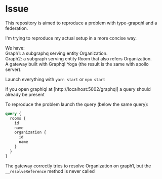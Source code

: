 # Issue

This repository is aimed to reproduce a problem with type-grapqhl and a federation.

I'm trying to reproduce my actual setup in a more concise way.

We have:    
Graph1: a subgraphq serving entity Organization.   
Graph2: a subgraph serving entity Room that also refers Organization.   
A gateway built with Graphql Yoga (the result is the same with apollo server).   

Launch everything with `yarn start` or `npm start`

If you open graphiql at [http://localhost:5002/graphql] a query should already be present

To reproduce the problem launch the query (below the same query):

```graphql
query {
  rooms {
    id
    name
    organization {
      id
      name
    }
  }
}
```

The gateway correctly tries to resolve Organization on graph1, but the `__resolveReference` method is never called
